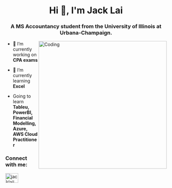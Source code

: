 <h1 align="center">Hi 👋, I'm Jack Lai</h1>
<h3 align="center">A MS Accountancy student from the University of Illinois at Urbana-Champaign.</h3>
<img align="right" alt="Coding" width="400" src="https://media.tenor.com/8FzDBsdoLcwAAAAi/animated-cute.gif">

- 🔭 I’m currently working on **CPA exams**

- 🌱 I’m currently learning **Excel**

- Going to learn **Tableu, PowerBI, Financial Modelling, Azure, AWS Cloud Practitioner**



<h3 align="left">Connect with me:</h3>
<p align="left">
<a href="https://linkedin.com/in/jacklaii" target="blank"><img align="center" src="https://raw.githubusercontent.com/rahuldkjain/github-profile-readme-generator/master/src/images/icons/Social/linked-in-alt.svg" alt="jacklaii" height="30" width="40" /></a>
</p>

